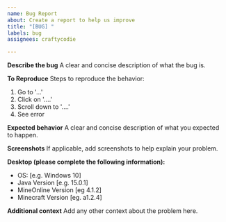 ```yaml
---
name: Bug Report
about: Create a report to help us improve
title: "[BUG] "
labels: bug
assignees: craftycodie

---
```


**Describe the bug**
A clear and concise description of what the bug is.

**To Reproduce**
Steps to reproduce the behavior:
1. Go to '...'
2. Click on '....'
3. Scroll down to '....'
4. See error

**Expected behavior**
A clear and concise description of what you expected to happen.

**Screenshots**
If applicable, add screenshots to help explain your problem.

**Desktop (please complete the following information):**
 - OS: [e.g. Windows 10]
 - Java Version [e.g. 15.0.1]
 - MineOnline Version [eg 4.1.2]
 - Minecraft Version [eg. a1.2.4]

**Additional context**
Add any other context about the problem here.
